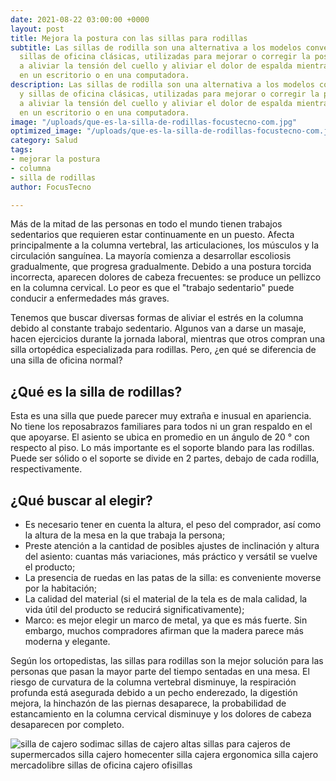 ```yaml
---
date: 2021-08-22 03:00:00 +0000
layout: post
title: Mejora la postura con las sillas para rodillas
subtitle: Las sillas de rodilla son una alternativa a los modelos convencionales y
  sillas de oficina clásicas, utilizadas para mejorar o corregir la postura. Ayudan
  a aliviar la tensión del cuello y aliviar el dolor de espalda mientras se trabaja
  en un escritorio o en una computadora.
description: Las sillas de rodilla son una alternativa a los modelos convencionales
  y sillas de oficina clásicas, utilizadas para mejorar o corregir la postura. Ayudan
  a aliviar la tensión del cuello y aliviar el dolor de espalda mientras se trabaja
  en un escritorio o en una computadora.
image: "/uploads/que-es-la-silla-de-rodillas-focustecno-com.jpg"
optimized_image: "/uploads/que-es-la-silla-de-rodillas-focustecno-com.jpg"
category: Salud
tags:
- mejorar la postura
- columna
- silla de rodillas
author: FocusTecno

---
```

Más de la mitad de las personas en todo el mundo tienen trabajos sedentarios que requieren estar continuamente en un puesto. Afecta principalmente a la columna vertebral, las articulaciones, los músculos y la circulación sanguínea. La mayoría comienza a desarrollar escoliosis gradualmente, que progresa gradualmente. Debido a una postura torcida incorrecta, aparecen dolores de cabeza frecuentes: se produce un pellizco en la columna cervical. Lo peor es que el "trabajo sedentario" puede conducir a enfermedades más graves.

Tenemos que buscar diversas formas de aliviar el estrés en la columna debido al constante trabajo sedentario. Algunos van a darse un masaje, hacen ejercicios durante la jornada laboral, mientras que otros compran una silla ortopédica especializada para rodillas. Pero, ¿en qué se diferencia de una silla de oficina normal?

## ¿Qué es la silla de rodillas?

Esta es una silla que puede parecer muy extraña e inusual en apariencia. No tiene los reposabrazos familiares para todos ni un gran respaldo en el que apoyarse. El asiento se ubica en promedio en un ángulo de 20 ° con respecto al piso. Lo más importante es el soporte blando para las rodillas. Puede ser sólido o el soporte se divide en 2 partes, debajo de cada rodilla, respectivamente.

## ¿Qué buscar al elegir?

* Es necesario tener en cuenta la altura, el peso del comprador, así como la altura de la mesa en la que trabaja la persona;
* Preste atención a la cantidad de posibles ajustes de inclinación y altura del asiento: cuantas más variaciones, más práctico y versátil se vuelve el producto;
* La presencia de ruedas en las patas de la silla: es conveniente moverse por la habitación;
* La calidad del material (si el material de la tela es de mala calidad, la vida útil del producto se reducirá significativamente);
* Marco: es mejor elegir un marco de metal, ya que es más fuerte. Sin embargo, muchos compradores afirman que la madera parece más moderna y elegante.

Según los ortopedistas, las sillas para rodillas son la mejor solución para las personas que pasan la mayor parte del tiempo sentadas en una mesa. El riesgo de curvatura de la columna vertebral disminuye, la respiración profunda está asegurada debido a un pecho enderezado, la digestión mejora, la hinchazón de las piernas desaparece, la probabilidad de estancamiento en la columna cervical disminuye y los dolores de cabeza desaparecen por completo.

![ silla de cajero sodimac sillas de cajero altas sillas para cajeros de supermercados silla cajero homecenter silla cajera ergonomica silla cajero mercadolibre sillas de oficina cajero ofisillas](https://res.cloudinary.com/focustecno/image/upload/v1631537242/silla-de-rodilla-focus-tecno.jpg)

